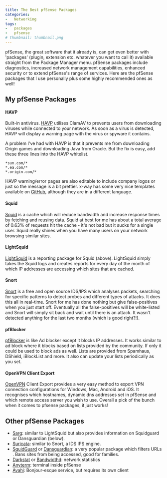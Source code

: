 ```yaml
---
title: The Best pfSense Packages
categories:
-   Networking
tags:
-   packages
-   pfsense
# thumbnail: thumbnail.png
---
```


pfSense, the great software that it already is, can get even better with 'packages' (plugin, extension etc. whatever you want to call it) available straight from the Package Manager menu. pfSense packages include diagnostics, increased network management capabilities, enhanced security or to extend pfSense's range of services. Here are the pfSense packages that I use personally plus some highly recommended ones as well!

<!-- more -->

## My pfSense Packages

#### HAVP

Built-in antivirus. [HAVP](http://www.server-side.de/) utilises ClamAV to prevents users from downloading viruses while connected to your network. As soon as a virus is detected, HAVP will display a warning page with the virus or spyware it contains.

A problem I've had with HAVP is that it prevents me from downloading Origin games and downloading Java from Oracle. But the fix is easy, add these three lines into the HAVP whitelist.

```config
*sun.com/*
*.ea.com/*
*.origin.com/*
```

HAVP warning/error pages are also editable to include company logos or just so the message is a bit prettier. x-way has some very nice templates available on [GitHub](https://github.com/x-way/havp-templates), although they are in a different language.

#### Squid

[Squid](http://www.squid-cache.org/) is a cache which will reduce bandwidth and increase response times by fetching and reusing data. Squid at best for me has about a total average of 0.63% of requests hit the cache - it's not bad but it sucks for a single user. Squid really shines when you have many users on your network browsing similar sites.

#### LightSquid

[LightSquid](http://lightsquid.sourceforge.net/) is a reporting package for Squid (above). LightSquid simply takes the Squid logs and creates reports for every day of the month of which IP addresses are accessing which sites that are cached.

#### Snort

[Snort](https://www.snort.org/) is a free and open source IDS/IPS which analyses packets, searching for specific patterns to detect probes and different types of attacks. It does this all in real-time. Snort for me has done nothing but give false-positives when you just start off. Eventually all the false-positives will be white-listed and Snort will simply sit back and wait until there is an attack. It wasn't detected anything for the last two months (which is good right?!).

#### pfBlocker

[pfBlocker](https://doc.pfsense.org/index.php/Pfblocker) is like Ad blocker except it blocks IP addresses. It works similar to ad block where it blocks based on lists provided by the community. If only it could be used to block ads as well. Lists are provided from Spamhaus, DShield, iBlockList and more. It also can update your lists periodically as you set.

#### OpenVPN Client Export

[OpenVPN](https://openvpn.net) Client Export provides a very easy method to export VPN connection configurations for Windows, Mac, Android and iOS. It recognises which hostnames, dynamic dns addresses set in pfSense and which remote access server you wish to use. Overall a pick of the bunch when it comes to pfsense packages, it just works!

## Other pfSense Packages

*   [Sarg](http://sourceforge.net/projects/sarg/): similar to LightSquid but also provides information on Squidguard or Dansguardian (below).
*   [Suricata](http://suricata-ids.org/): similar to Snort, a IDS IPS engine.
*   [SquidGuard](http://www.squidguard.org/) or [Dansguardian](http://dansguardian.org/): a very popular package which filters URLs . Bans sites from being accessed, good for families.
*   [Darkstat](https://unix4lyfe.org/darkstat/) or [Bandwidthd](http://bandwidthd.sourceforge.net/): network statistics
*   [Anyterm](http://anyterm.org/): terminal inside pfSense
*   [Avahi](http://avahi.org/): Bonjour-esque service, but requires its own client
